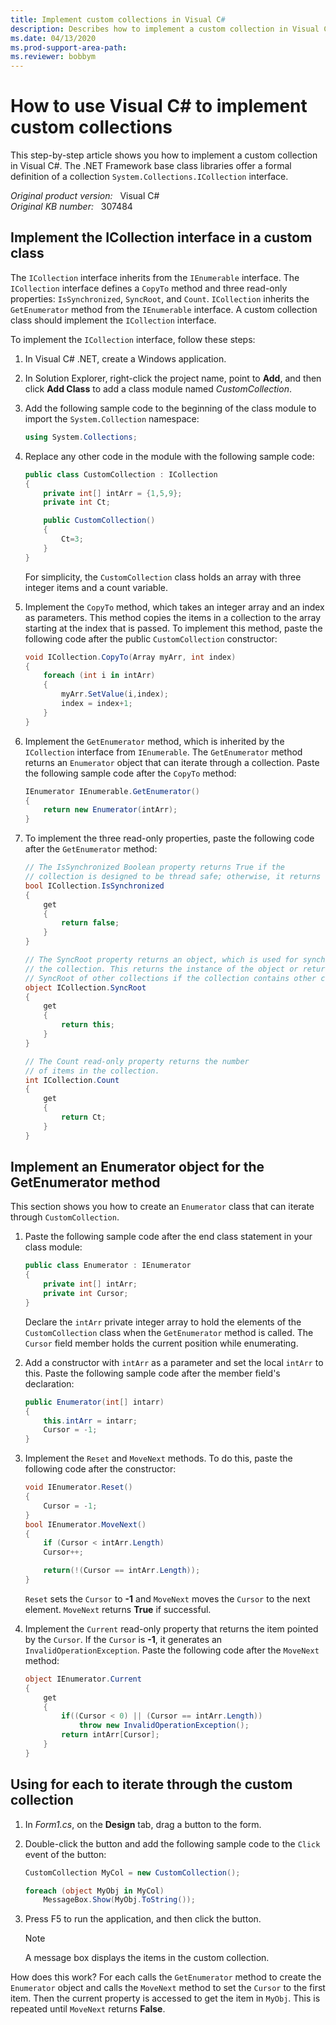 ```yaml
---
title: Implement custom collections in Visual C#
description: Describes how to implement a custom collection in Visual C#. Also includes a code sample that illustrates the task.
ms.date: 04/13/2020
ms.prod-support-area-path: 
ms.reviewer: bobbym 
---
```

# How to use Visual C# to implement custom collections  

This step-by-step article shows you how to implement a custom collection in Visual C#. The .NET Framework base class libraries offer a formal definition of a collection `System.Collections.ICollection` interface.

_Original product version:_ &nbsp; Visual C#  
_Original KB number:_ &nbsp; 307484

## Implement the ICollection interface in a custom class

The `ICollection` interface inherits from the `IEnumerable` interface. The `ICollection` interface defines a `CopyTo` method and three read-only properties: `IsSynchronized`, `SyncRoot`, and `Count`. `ICollection` inherits the `GetEnumerator` method from the `IEnumerable` interface. A custom collection class should implement the `ICollection` interface.

To implement the `ICollection` interface, follow these steps:

1. In Visual C# .NET, create a Windows application.
2. In Solution Explorer, right-click the project name, point to **Add**, and then click **Add Class** to add a class module named *CustomCollection*.

3. Add the following sample code to the beginning of the class module to import the `System.Collection` namespace:

    ```csharp
    using System.Collections;
    ```

4. Replace any other code in the module with the following sample code:

    ```csharp
    public class CustomCollection : ICollection
    {
        private int[] intArr = {1,5,9};
        private int Ct;

        public CustomCollection()
        {
            Ct=3;
        }
    }
    ```

    For simplicity, the `CustomCollection` class holds an array with three integer items and a count variable.

5. Implement the `CopyTo` method, which takes an integer array and an index as parameters. This method copies the items in a collection to the array starting at the index that is passed. To implement this method, paste the following code after the public `CustomCollection` constructor:

    ```csharp
    void ICollection.CopyTo(Array myArr, int index)
    {
        foreach (int i in intArr)
        {
            myArr.SetValue(i,index);
            index = index+1;
        }
    }
    ```

6. Implement the `GetEnumerator` method, which is inherited by the `ICollection` interface from `IEnumerable`. The `GetEnumerator` method returns an `Enumerator` object that can iterate through a collection. Paste the following sample code after the `CopyTo` method:

    ```csharp
    IEnumerator IEnumerable.GetEnumerator()
    {
        return new Enumerator(intArr);
    }
    ```

7. To implement the three read-only properties, paste the following code after the `GetEnumerator` method:

    ```csharp
    // The IsSynchronized Boolean property returns True if the
    // collection is designed to be thread safe; otherwise, it returns False.
    bool ICollection.IsSynchronized
    {
        get
        {
            return false;
        }
    }

    // The SyncRoot property returns an object, which is used for synchronizing
    // the collection. This returns the instance of the object or returns the
    // SyncRoot of other collections if the collection contains other collections.
    object ICollection.SyncRoot
    {
        get
        {
            return this;
        }
    }

    // The Count read-only property returns the number
    // of items in the collection.
    int ICollection.Count
    {
        get
        {
            return Ct;
        }
    }
    ```

## Implement an Enumerator object for the GetEnumerator method

This section shows you how to create an `Enumerator` class that can iterate through `CustomCollection`.

1. Paste the following sample code after the end class statement in your class module:

    ```csharp
    public class Enumerator : IEnumerator
    {
        private int[] intArr;
        private int Cursor;
    }
    ```

    Declare the `intArr` private integer array to hold the elements of the `CustomCollection` class when the `GetEnumerator` method is called. The `Cursor` field member holds the current position while enumerating.

2. Add a constructor with `intArr` as a parameter and set the local `intArr` to this. Paste the following sample code after the member field's declaration:

    ```csharp
    public Enumerator(int[] intarr)
    {
        this.intArr = intarr;
        Cursor = -1;
    }
    ```

3. Implement the `Reset` and `MoveNext` methods. To do this, paste the following code after the constructor:

    ```csharp
    void IEnumerator.Reset()
    {
        Cursor = -1;
    }
    bool IEnumerator.MoveNext()
    {
        if (Cursor < intArr.Length)
        Cursor++;

        return(!(Cursor == intArr.Length));
    }
    ```

    `Reset` sets the `Cursor` to **-1** and `MoveNext` moves the `Cursor` to the next element. `MoveNext` returns **True** if successful.

4. Implement the `Current` read-only property that returns the item pointed by the `Cursor`. If the `Cursor` is **-1**, it generates an `InvalidOperationException`. Paste the following code after the `MoveNext` method:

    ```csharp
    object IEnumerator.Current
    {
        get
        {
            if((Cursor < 0) || (Cursor == intArr.Length))
                throw new InvalidOperationException();
            return intArr[Cursor];
        }
    }
    ```

## Using for each to iterate through the custom collection

1. In *Form1.cs*, on the **Design** tab, drag a button to the form.
2. Double-click the button and add the following sample code to the `Click` event of the button:

    ```csharp
    CustomCollection MyCol = new CustomCollection();

    foreach (object MyObj in MyCol)
        MessageBox.Show(MyObj.ToString());
    ```

3. Press F5 to run the application, and then click the button.

    > [!NOTE]
    > A message box displays the items in the custom collection.

How does this work? For each calls the `GetEnumerator` method to create the `Enumerator` object and calls the `MoveNext` method to set the `Cursor` to the first item. Then the current property is accessed to get the item in `MyObj`. This is repeated until `MoveNext` returns **False**.
